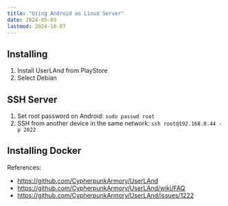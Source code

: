 ```yaml
---
title: "Using Android as Linux Server"
date: 2024-05-09
lastmod: 2024-10-07
---
```

## Installing
1. Install UserLAnd from PlayStore
2. Select Debian

## SSH Server
1. Set root password on Android: `sudo passwd root`
2. SSH from another device in the same network: `ssh root@192.168.0.44 -p 2022`

## Installing Docker

References:
- https://github.com/CypherpunkArmory/UserLAnd
- https://github.com/CypherpunkArmory/UserLAnd/wiki/FAQ
- https://github.com/CypherpunkArmory/UserLAnd/issues/1222

